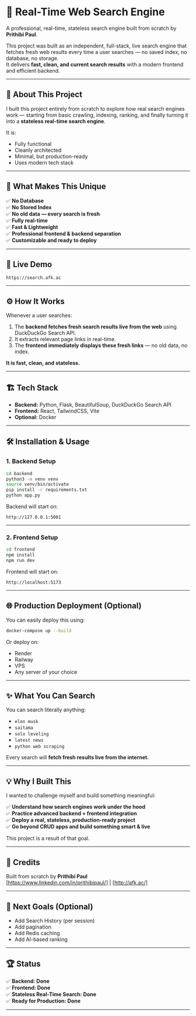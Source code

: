 # 🚀 Real-Time Web Search Engine

A professional, real-time, stateless search engine built from scratch by **Prithibi Paul**.

This project was built as an independent, full-stack, live search engine that fetches fresh web results every time a user searches — no saved index, no database, no storage.  
It delivers **fast, clean, and current search results** with a modern frontend and efficient backend.

---

## 🌟 About This Project

I built this project entirely from scratch to explore how real search engines work — starting from basic crawling, indexing, ranking, and finally turning it into a **stateless real-time search engine**.

It is:
- Fully functional
- Cleanly architected
- Minimal, but production-ready
- Uses modern tech stack

---

## 🎯 What Makes This Unique

✅ **No Database**  
✅ **No Stored Index**  
✅ **No old data — every search is fresh**  
✅ **Fully real-time**  
✅ **Fast & Lightweight**  
✅ **Professional frontend & backend separation**  
✅ **Customizable and ready to deploy**

---

## 🚀 Live Demo


```
https://search.afk.ac
```

---

## ⚙️ How It Works

Whenever a user searches:
1. The **backend fetches fresh search results live from the web** using DuckDuckGo Search API.
2. It extracts relevant page links in real-time.
3. The **frontend immediately displays these fresh links** — no old data, no index.

**It is fast, clean, and stateless.**

---

## 🏗️ Tech Stack

- **Backend:** Python, Flask, BeautifulSoup, DuckDuckGo Search API
- **Frontend:** React, TailwindCSS, Vite
- **Optional:** Docker

---

## 🛠️ Installation & Usage

### 1. Backend Setup
```bash
cd backend
python3 -m venv venv
source venv/bin/activate
pip install -r requirements.txt
python app.py
```
Backend will start on:
```
http://127.0.0.1:5001
```

---

### 2. Frontend Setup
```bash
cd frontend
npm install
npm run dev
```
Frontend will start on:
```
http://localhost:5173
```

---

## 🌐 Production Deployment (Optional)

You can easily deploy this using:

```bash
docker-compose up --build
```

Or deploy on:
- Render
- Railway
- VPS
- Any server of your choice

---

## ✨ What You Can Search

You can search literally anything:

- `elon musk`
- `saitama`
- `solo leveling`
- `latest news`
- `python web scraping`

Every search will **fetch fresh results live from the internet.**

---

## 💡 Why I Built This

I wanted to challenge myself and build something meaningful:

✅ **Understand how search engines work under the hood**  
✅ **Practice advanced backend + frontend integration**  
✅ **Deploy a real, stateless, production-ready project**  
✅ **Go beyond CRUD apps and build something smart & live**

This project is a result of that goal.

---

## 🙌 Credits

Built from scratch by **Prithibi Paul**  
[https://www.linkedin.com/in/prithibipaul/] | [http://afk.ac/] 

---

## 📌 Next Goals (Optional)

- Add Search History (per session)
- Add pagination
- Add Redis caching
- Add AI-based ranking 

---

## 🏆 Status

✅ **Backend: Done**  
✅ **Frontend: Done**  
✅ **Stateless Real-Time Search: Done**  
✅ **Ready for Production: Done** 

---